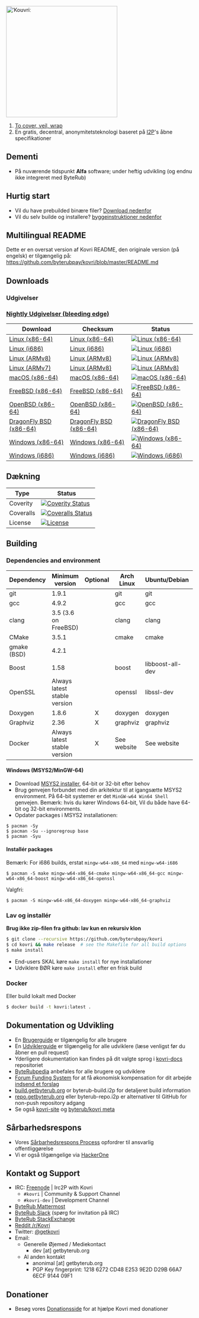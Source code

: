 [<img width="300" src="https://static.getbyterub.org/images/kovri/logo.png" alt="ˈKoʊvriː" />](https://github.com/byterubpay/kovri)

1. [To cover, veil, wrap](https://en.wikipedia.org/wiki/Esperanto)
2. En gratis, decentral, anonymitetsteknologi baseret på [I2P](https://getbyterub.org/resources/byterubpedia/i2p.html)'s åbne specifikationer

## Dementi
- På nuværende tidspunkt **Alfa** software; under heftig udvikling (og endnu ikke integreret med ByteRub)

## Hurtig start

- Vil du have prebuilded binære filer? [Download nedenfor](#downloads)
- Vil du selv builde og installere? [byggeinstruktioner nedenfor](#building)

## Multilingual README
Dette er en oversat version af Kovri README, den originale version (på engelsk) er tilgængelig på: https://github.com/byterubpay/kovri/blob/master/README.md

## Downloads

### Udgivelser

### [Nightly Udgivelser (bleeding edge)](https://build.getbyterub.org/waterfall)

| Download | Checksum | Status |
| -------- | -------- | ------ |
| [Linux (x86-64)](https://build.getbyterub.org/downloads/kovri-latest-linux-amd64.tar.bz2) | [Linux (x86-64)](https://build.getbyterub.org/downloads/kovri-latest-linux-amd64.tar.bz2.sha256sum.txt) | [![Linux (x86-64)](https://build.getbyterub.org/png?builder=kovri-static-ubuntu-amd64)](https://build.getbyterub.org/builders/kovri-static-ubuntu-amd64) |
| [Linux (i686)](https://build.getbyterub.org/downloads/kovri-latest-linux-i686.tar.bz2) | [Linux (i686)](https://build.getbyterub.org/downloads/kovri-latest-linux-i686.tar.bz2.sha256sum.txt) | [![Linux (i686)](https://build.getbyterub.org/png?builder=kovri-static-ubuntu-i686)](https://build.getbyterub.org/builders/kovri-static-ubuntu-i686) |
| [Linux (ARMv8)](https://build.getbyterub.org/downloads/kovri-latest-linux-armv8.tar.bz2) | [Linux (ARMv8)](https://build.getbyterub.org/downloads/kovri-latest-linux-armv8.tar.bz2.sha256sum.txt) | [![Linux (ARMv8)](https://build.getbyterub.org/png?builder=kovri-static-debian-arm8)](https://build.getbyterub.org/builders/kovri-static-debian-arm8) |
| [Linux (ARMv7)](https://build.getbyterub.org/downloads/kovri-latest-linux-armv7.tar.bz2) | [Linux (ARMv8)](https://build.getbyterub.org/downloads/kovri-latest-linux-armv7.tar.bz2.sha256sum.txt) | [![Linux (ARMv8)](https://build.getbyterub.org/png?builder=kovri-static-ubuntu-arm7)](https://build.getbyterub.org/builders/kovri-static-ubuntu-) |
| [macOS (x86-64)](https://build.getbyterub.org/downloads/kovri-latest-osx-10.13.tar.bz2) | [macOS (x86-64)](https://build.getbyterub.org/downloads/kovri-latest-osx-10.13.tar.bz2.sha256sum.txt) | [![macOS (x86-64)](https://build.getbyterub.org/png?builder=kovri-static-osx)](https://build.getbyterub.org/builders/kovri-static-osx) |
| [FreeBSD (x86-64)](https://build.getbyterub.org/downloads/kovri-latest-freebsd-amd64.tar.bz2) | [FreeBSD (x86-64)](https://build.getbyterub.org/downloads/kovri-latest-freebsd-amd64.tar.bz2.sha256sum.txt) | [![FreeBSD (x86-64)](https://build.getbyterub.org/png?builder=kovri-static-freebsd64)](https://build.getbyterub.org/builders/kovri-static-freebsd64) |
| [OpenBSD (x86-64)](https://build.getbyterub.org/downloads/kovri-latest-openbsd-amd64.tar.bz2) | [OpenBSD (x86-64)](https://build.getbyterub.org/downloads/kovri-latest-openbsd-amd64.tar.bz2.sha256sum.txt) | [![OpenBSD (x86-64)](https://build.getbyterub.org/png?builder=kovri-static-openbsd-amd64)](https://build.getbyterub.org/builders/kovri-static-openbsd-amd64) |
| [DragonFly BSD (x86-64)](https://build.getbyterub.org/downloads/kovri-latest-dragonflybsd-4.6.tar.bz2) | [DragonFly BSD (x86-64)](https://build.getbyterub.org/downloads/kovri-latest-dragonflybsd-4.6.tar.bz2.sha256sum.txt) | [![DragonFly BSD (x86-64)](https://build.getbyterub.org/png?builder=kovri-static-dragonflybsd-amd64)](https://build.getbyterub.org/builders/kovri-static-dragonflybsd-amd64) |
| [Windows (x86-64)](https://build.getbyterub.org/downloads/kovri-latest-win64.exe) | [Windows (x86-64)](https://build.getbyterub.org/downloads/kovri-latest-win64.exe.sha256sum.txt) | [![Windows (x86-64)](https://build.getbyterub.org/png?builder=kovri-static-win64)](https://build.getbyterub.org/builders/kovri-static-win64) |
| [Windows (i686)](https://build.getbyterub.org/downloads/kovri-latest-win32.exe) | [Windows (i686)](https://build.getbyterub.org/downloads/kovri-latest-win32.exe.sha256sum.txt) | [![Windows (i686)](https://build.getbyterub.org/png?builder=kovri-static-win32)](https://build.getbyterub.org/builders/kovri-static-win32) |

## Dækning

| Type      | Status |
|-----------|--------|
| Coverity  | [![Coverity Status](https://scan.coverity.com/projects/7621/badge.svg)](https://scan.coverity.com/projects/7621/)
| Coveralls | [![Coveralls Status](https://coveralls.io/repos/github/byterubpay/kovri/badge.svg?branch=master)](https://coveralls.io/github/byterubpay/kovri?branch=master)
| License   | [![License](https://img.shields.io/badge/license-BSD3-blue.svg)](https://opensource.org/licenses/BSD-3-Clause)

## Building

### Dependencies and environment

| Dependency          | Minimum version              | Optional | Arch Linux  | Ubuntu/Debian    | macOS (Homebrew) | FreeBSD       | OpenBSD     |
| ------------------- | ---------------------------- |:--------:| ----------- | ---------------- | ---------------- | ------------- | ----------- |
| git                 | 1.9.1                        |          | git         | git              | git              | git           | git         |
| gcc                 | 4.9.2                        |          | gcc         | gcc              |                  |               |             |
| clang               | 3.5 (3.6 on FreeBSD)         |          | clang       | clang            | clang (Apple)    | clang36       | llvm        |
| CMake               | 3.5.1                        |          | cmake       | cmake            | cmake            | cmake         | cmake       |
| gmake (BSD)         | 4.2.1                        |          |             |                  |                  | gmake         | gmake       |
| Boost               | 1.58                         |          | boost       | libboost-all-dev | boost            | boost-libs    | boost       |
| OpenSSL             | Always latest stable version |          | openssl     | libssl-dev       | openssl          | openssl       | openssl     |
| Doxygen             | 1.8.6                        |    X     | doxygen     | doxygen          | doxygen          | doxygen       | doxygen     |
| Graphviz            | 2.36                         |    X     | graphviz    | graphviz         | graphviz         | graphviz      | graphviz    |
| Docker              | Always latest stable version |    X     | See website | See website      | See website      | See website   | See website |

#### Windows (MSYS2/MinGW-64)
* Download [MSYS2 installer](http://msys2.github.io/), 64-bit or 32-bit efter behov
* Brug genvejen forbundet med din arkitektur til at igangsætte MSYS2 environment. På 64-bit systemer er det `MinGW-w64 Win64 Shell` genvejen. Bemærk: hvis du kører Windows 64-bit, Vil du både have 64-bit og 32-bit environments. 
* Opdater packages i MSYS2 installationen:

```shell
$ pacman -Sy
$ pacman -Su --ignoregroup base
$ pacman -Syu
```

#### Installér packages

Bemærk: For i686 builds, erstat `mingw-w64-x86_64` med `mingw-w64-i686`

`$ pacman -S make mingw-w64-x86_64-cmake mingw-w64-x86_64-gcc mingw-w64-x86_64-boost mingw-w64-x86_64-openssl`

Valgfri:

`$ pacman -S mingw-w64-x86_64-doxygen mingw-w64-x86_64-graphviz`

### Lav og installér

**Brug ikke zip-filen fra github: lav kun en rekursiv klon**

```bash
$ git clone --recursive https://github.com/byterubpay/kovri
$ cd kovri && make release  # see the Makefile for all build options
$ make install
```

- End-users SKAL køre `make install` for nye installationer
- Udviklere BØR køre `make install` efter en frisk build

### Docker

Eller build lokalt med Docker

```bash
$ docker build -t kovri:latest .
```

## Dokumentation og Udvikling
- En [Brugerguide](https://github.com/byterubpay/kovri-docs/blob/master/i18n/en/user_guide.md) er tilgængelig for alle brugere
- En [Udviklerguide](https://github.com/byterubpay/kovri-docs/blob/master/i18n/en/developer_guide.md) er tilgængelig for alle udviklere (læse venligst før du åbner en pull request)
- Yderligere dokumentation kan findes på dit valgte sprog i [kovri-docs](https://github.com/byterubpay/kovri-docs/) repositoriet
- [ByteRubpedia](https://getbyterub.org/resources/byterubpedia/kovri.html) anbefales for alle brugere og udviklere
- [Forum Funding System](https://forum.getbyterub.org/8/funding-required) for at få økonomisk kompensation for dit arbejde [indsend et forslag](https://forum.getbyterub.org/7/open-tasks/2379/forum-funding-system-ffs-sticky)
- [build.getbyterub.org](https://build.getbyterub.org/) or byterub-build.i2p for detaljeret build information
- [repo.getbyterub.org](https://repo.getbyterub.org/byterubpay/kovri) eller byterub-repo.i2p er alternativer til  GitHub for non-push repository adgang
- Se også [kovri-site](https://github.com/byterubpay/kovri-site) og [byterub/kovri meta](https://github.com/byterubpay/meta)

## Sårbarhedsrespons
- Vores [Sårbarhedsrespons Process](https://github.com/byterubpay/meta/blob/master/VULNERABILITY_RESPONSE_PROCESS.md) opfordrer til ansvarlig offentliggørelse
- Vi er også tilgængelige via [HackerOne](https://hackerone.com/byterub)

## Kontakt og Support
- IRC: [Freenode](https://webchat.freenode.net/) | Irc2P with Kovri
  - `#kovri` | Community & Support Channel
  - `#kovri-dev` | Development Channel
- [ByteRub Mattermost](https://mattermost.getbyterub.org/)
- [ByteRub Slack](https://byterub.slack.com/) (spørg for invitation på IRC)
- [ByteRub StackExchange](https://byterub.stackexchange.com/)
- [Reddit /r/Kovri](https://www.reddit.com/r/Kovri/)
- Twitter: [@getkovri](https://twitter.com/getkovri)
- Email:
  - Generelle Øjemed / Mediekontact
    - dev [at] getbyterub.org
  - Al anden kontakt
    - anonimal [at] getbyterub.org
    - PGP Key fingerprint: 1218 6272 CD48 E253 9E2D  D29B 66A7 6ECF 9144 09F1

## Donationer
- Besøg vores [Donationsside](https://getbyterub.org/getting-started/donate/) for at hjælpe Kovri med donationer
